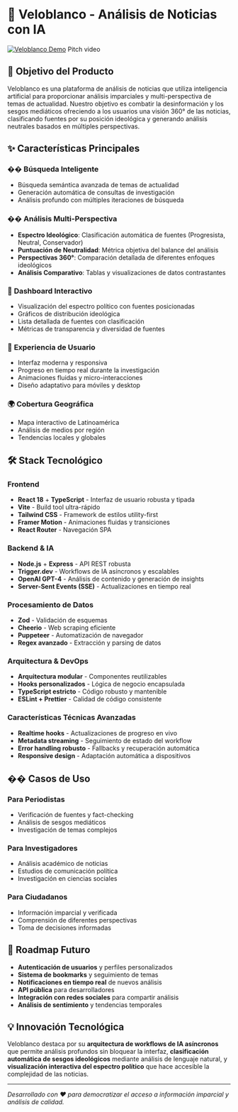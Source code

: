 # 🚀 Veloblanco - Análisis de Noticias con IA

[![Veloblanco Demo](https://img.youtube.com/vi/wkGP2IotA-E/maxresdefault.jpg)](https://www.youtube.com/watch?v=wkGP2IotA-E)
Pitch video

## 🎯 **Objetivo del Producto**

Veloblanco es una plataforma de análisis de noticias que utiliza inteligencia artificial para proporcionar análisis imparciales y multi-perspectiva de temas de actualidad. Nuestro objetivo es combatir la desinformación y los sesgos mediáticos ofreciendo a los usuarios una visión 360° de las noticias, clasificando fuentes por su posición ideológica y generando análisis neutrales basados en múltiples perspectivas.

## ✨ **Características Principales**

### �� **Búsqueda Inteligente**
- Búsqueda semántica avanzada de temas de actualidad
- Generación automática de consultas de investigación
- Análisis profundo con múltiples iteraciones de búsqueda

### �� **Análisis Multi-Perspectiva**
- **Espectro Ideológico**: Clasificación automática de fuentes (Progresista, Neutral, Conservador)
- **Puntuación de Neutralidad**: Métrica objetiva del balance del análisis
- **Perspectivas 360°**: Comparación detallada de diferentes enfoques ideológicos
- **Análisis Comparativo**: Tablas y visualizaciones de datos contrastantes

### 🎨 **Dashboard Interactivo**
- Visualización del espectro político con fuentes posicionadas
- Gráficos de distribución ideológica
- Lista detallada de fuentes con clasificación
- Métricas de transparencia y diversidad de fuentes

### 📱 **Experiencia de Usuario**
- Interfaz moderna y responsiva
- Progreso en tiempo real durante la investigación
- Animaciones fluidas y micro-interacciones
- Diseño adaptativo para móviles y desktop

### 🌍 **Cobertura Geográfica**
- Mapa interactivo de Latinoamérica
- Análisis de medios por región
- Tendencias locales y globales

## 🛠️ **Stack Tecnológico**

### **Frontend**
- **React 18** + **TypeScript** - Interfaz de usuario robusta y tipada
- **Vite** - Build tool ultra-rápido
- **Tailwind CSS** - Framework de estilos utility-first
- **Framer Motion** - Animaciones fluidas y transiciones
- **React Router** - Navegación SPA

### **Backend & IA**
- **Node.js** + **Express** - API REST robusta
- **Trigger.dev** - Workflows de IA asíncronos y escalables
- **OpenAI GPT-4** - Análisis de contenido y generación de insights
- **Server-Sent Events (SSE)** - Actualizaciones en tiempo real

### **Procesamiento de Datos**
- **Zod** - Validación de esquemas
- **Cheerio** - Web scraping eficiente
- **Puppeteer** - Automatización de navegador
- **Regex avanzado** - Extracción y parsing de datos

### **Arquitectura & DevOps**
- **Arquitectura modular** - Componentes reutilizables
- **Hooks personalizados** - Lógica de negocio encapsulada
- **TypeScript estricto** - Código robusto y mantenible
- **ESLint + Prettier** - Calidad de código consistente

### **Características Técnicas Avanzadas**
- **Realtime hooks** - Actualizaciones de progreso en vivo
- **Metadata streaming** - Seguimiento de estado del workflow
- **Error handling robusto** - Fallbacks y recuperación automática
- **Responsive design** - Adaptación automática a dispositivos

## �� **Casos de Uso**

### **Para Periodistas**
- Verificación de fuentes y fact-checking
- Análisis de sesgos mediáticos
- Investigación de temas complejos

### **Para Investigadores**
- Análisis académico de noticias
- Estudios de comunicación política
- Investigación en ciencias sociales

### **Para Ciudadanos**
- Información imparcial y verificada
- Comprensión de diferentes perspectivas
- Toma de decisiones informadas

## 🔮 **Roadmap Futuro**

- **Autenticación de usuarios** y perfiles personalizados
- **Sistema de bookmarks** y seguimiento de temas
- **Notificaciones en tiempo real** de nuevos análisis
- **API pública** para desarrolladores
- **Integración con redes sociales** para compartir análisis
- **Análisis de sentimiento** y tendencias temporales

## 💡 **Innovación Tecnológica**

Veloblanco destaca por su **arquitectura de workflows de IA asíncronos** que permite análisis profundos sin bloquear la interfaz, **clasificación automática de sesgos ideológicos** mediante análisis de lenguaje natural, y **visualización interactiva del espectro político** que hace accesible la complejidad de las noticias.

---

*Desarrollado con ❤️ para democratizar el acceso a información imparcial y análisis de calidad.*
